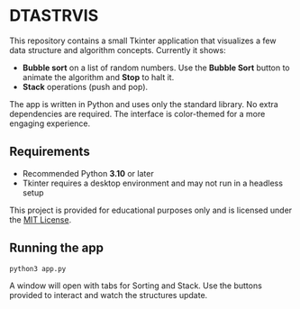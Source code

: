 # DTASTRVIS

This repository contains a small Tkinter application that visualizes a few data structure and algorithm concepts. Currently it shows:

- **Bubble sort** on a list of random numbers. Use the **Bubble Sort** button to animate the algorithm and **Stop** to halt it.
- **Stack** operations (push and pop).

The app is written in Python and uses only the standard library. No extra dependencies are required. The interface is color-themed for a more engaging experience.

## Requirements

- Recommended Python **3.10** or later
- Tkinter requires a desktop environment and may not run in a headless setup

This project is provided for educational purposes only and is licensed under the
[MIT License](LICENSE).

## Running the app

```bash
python3 app.py
```

A window will open with tabs for Sorting and Stack. Use the buttons provided to interact and watch the structures update.
